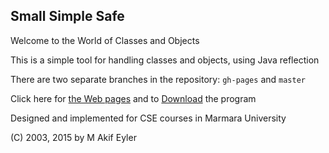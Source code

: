 ## Small Simple Safe

Welcome to the World of Classes and Objects

This is a simple tool for handling classes and objects, using Java reflection

There are two separate branches in the repository: `gh-pages` and `master`

Click here for [the Web pages](http://maeyler.github.io/SmallSimpleSafe/) and to [Download](https://github.com/maeyler/SmallSimpleSafe/blob/master/sss.jar?raw=true) the program

Designed and implemented for CSE courses in Marmara University

(C) 2003, 2015 by M Akif Eyler
